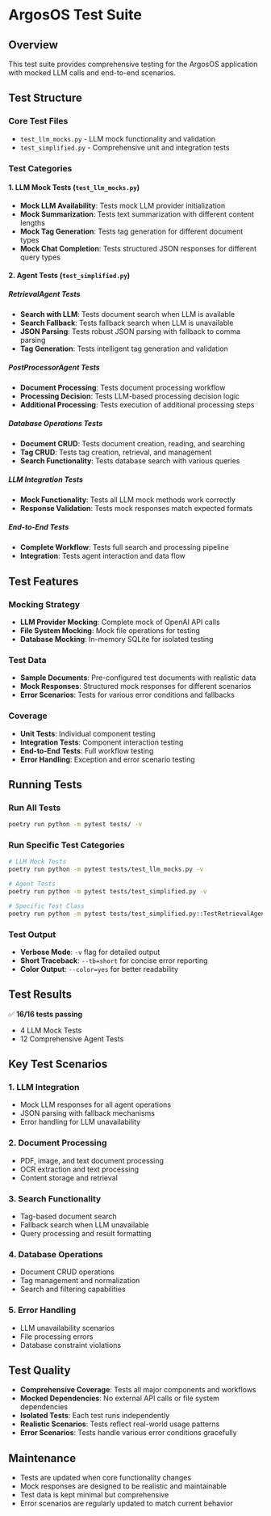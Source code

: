 # ArgosOS Test Suite

## Overview
This test suite provides comprehensive testing for the ArgosOS application with mocked LLM calls and end-to-end scenarios.

## Test Structure

### Core Test Files
- `test_llm_mocks.py` - LLM mock functionality and validation
- `test_simplified.py` - Comprehensive unit and integration tests

### Test Categories

#### 1. LLM Mock Tests (`test_llm_mocks.py`)
- **Mock LLM Availability**: Tests mock LLM provider initialization
- **Mock Summarization**: Tests text summarization with different content lengths
- **Mock Tag Generation**: Tests tag generation for different document types
- **Mock Chat Completion**: Tests structured JSON responses for different query types

#### 2. Agent Tests (`test_simplified.py`)

##### RetrievalAgent Tests
- **Search with LLM**: Tests document search when LLM is available
- **Search Fallback**: Tests fallback search when LLM is unavailable
- **JSON Parsing**: Tests robust JSON parsing with fallback to comma parsing
- **Tag Generation**: Tests intelligent tag generation and validation

##### PostProcessorAgent Tests
- **Document Processing**: Tests document processing workflow
- **Processing Decision**: Tests LLM-based processing decision logic
- **Additional Processing**: Tests execution of additional processing steps

##### Database Operations Tests
- **Document CRUD**: Tests document creation, reading, and searching
- **Tag CRUD**: Tests tag creation, retrieval, and management
- **Search Functionality**: Tests database search with various queries

##### LLM Integration Tests
- **Mock Functionality**: Tests all LLM mock methods work correctly
- **Response Validation**: Tests mock responses match expected formats

##### End-to-End Tests
- **Complete Workflow**: Tests full search and processing pipeline
- **Integration**: Tests agent interaction and data flow

## Test Features

### Mocking Strategy
- **LLM Provider Mocking**: Complete mock of OpenAI API calls
- **File System Mocking**: Mock file operations for testing
- **Database Mocking**: In-memory SQLite for isolated testing

### Test Data
- **Sample Documents**: Pre-configured test documents with realistic data
- **Mock Responses**: Structured mock responses for different scenarios
- **Error Scenarios**: Tests for various error conditions and fallbacks

### Coverage
- **Unit Tests**: Individual component testing
- **Integration Tests**: Component interaction testing
- **End-to-End Tests**: Full workflow testing
- **Error Handling**: Exception and error scenario testing

## Running Tests

### Run All Tests
```bash
poetry run python -m pytest tests/ -v
```

### Run Specific Test Categories
```bash
# LLM Mock Tests
poetry run python -m pytest tests/test_llm_mocks.py -v

# Agent Tests
poetry run python -m pytest tests/test_simplified.py -v

# Specific Test Class
poetry run python -m pytest tests/test_simplified.py::TestRetrievalAgent -v
```

### Test Output
- **Verbose Mode**: `-v` flag for detailed output
- **Short Traceback**: `--tb=short` for concise error reporting
- **Color Output**: `--color=yes` for better readability

## Test Results
✅ **16/16 tests passing**
- 4 LLM Mock Tests
- 12 Comprehensive Agent Tests

## Key Test Scenarios

### 1. LLM Integration
- Mock LLM responses for all agent operations
- JSON parsing with fallback mechanisms
- Error handling for LLM unavailability

### 2. Document Processing
- PDF, image, and text document processing
- OCR extraction and text processing
- Content storage and retrieval

### 3. Search Functionality
- Tag-based document search
- Fallback search when LLM unavailable
- Query processing and result formatting

### 4. Database Operations
- Document CRUD operations
- Tag management and normalization
- Search and filtering capabilities

### 5. Error Handling
- LLM unavailability scenarios
- File processing errors
- Database constraint violations

## Test Quality
- **Comprehensive Coverage**: Tests all major components and workflows
- **Mocked Dependencies**: No external API calls or file system dependencies
- **Isolated Tests**: Each test runs independently
- **Realistic Scenarios**: Tests reflect real-world usage patterns
- **Error Scenarios**: Tests handle various error conditions gracefully

## Maintenance
- Tests are updated when core functionality changes
- Mock responses are designed to be realistic and maintainable
- Test data is kept minimal but comprehensive
- Error scenarios are regularly updated to match current behavior
